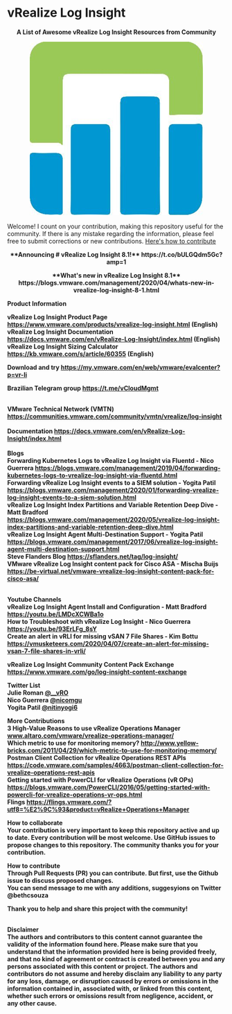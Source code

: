 # vRealize Log Insight

<p align="center"><b>A List of Awesome vRealize Log Insight Resources from Community</b>
   
<p align="center">
   <img src="https://github.com/bethsouza/LogInsight/blob/master/LogInsight.jpg">
</p>

Welcome! I count on your contribution, making this repository useful for the community. If there is any mistake regarding the information, please feel free to submit corrections or new contributions.
[Here's how to contribute](https://github.com/bethsouza/LogInsight/blob/master/contribute.md)

<p align="center"><b> **Announcing # vRealize Log Insight 8.1!** https://t.co/bULGQdm5Gc?amp=1 <br/>
<p align="center"><b> **What's new in vRealize Log Insight 8.1** https://blogs.vmware.com/management/2020/04/whats-new-in-vrealize-log-insight-8-1.html
   
**Product Information**

vRealize Log Insight Product Page https://www.vmware.com/products/vrealize-log-insight.html (English) <br/>
vRealize Log Insight Documentation https://docs.vmware.com/en/vRealize-Log-Insight/index.html (English) <br/>
vRealize Log Insight Sizing Calculator https://kb.vmware.com/s/article/60355  (English) <br/>

**Download and try** https://my.vmware.com/en/web/vmware/evalcenter?p=vr-li

**Brazilian Telegram group** https://t.me/vCloudMgmt<br/> <br/>

**VMware Technical Network (VMTN)** https://communities.vmware.com/community/vmtn/vrealize/log-insight <br/> <br/>
**Documentation** https://docs.vmware.com/en/vRealize-Log-Insight/index.html <br/> <br/>
**Blogs** <br/>
Forwarding Kubernetes Logs to vRealize Log Insight via Fluentd - Nico Guerrera https://blogs.vmware.com/management/2019/04/forwarding-kubernetes-logs-to-vrealize-log-insight-via-fluentd.html <br/>
Forwarding vRealize Log Insight events to a SIEM solution - Yogita Patil https://blogs.vmware.com/management/2020/01/forwarding-vrealize-log-insight-events-to-a-siem-solution.html<br/>
vRealize Log Insight Index Partitions and Variable Retention Deep Dive - Matt Bradford https://blogs.vmware.com/management/2020/05/vrealize-log-insight-index-partitions-and-variable-retention-deep-dive.html<br/>
vRealize Log Insight Agent Multi-Destination Support - Yogita Patil https://blogs.vmware.com/management/2017/06/vrealize-log-insight-agent-multi-destination-support.html<br/>
Steve Flanders Blog https://sflanders.net/tag/log-insight/ <br/>
VMware vRealize Log Insight content pack for Cisco ASA - Mischa Buijs https://be-virtual.net/vmware-vrealize-log-insight-content-pack-for-cisco-asa/ <br/><br/>

**Youtube Channels** <br/>
vRealize Log Insight Agent Install and Configuration - Matt Bradford https://youtu.be/LMDcXCWBa1o <br/>
How to Troubleshoot with vRealize Log Insight - Nico Guerrera https://youtu.be/93ErLFg_8sY <br/>
Create an alert in vRLI for missing vSAN 7 File Shares - Kim Bottu https://vmusketeers.com/2020/04/07/create-an-alert-for-missing-vsan-7-file-shares-in-vrli/ <br/>

**vRealize Log Insight Community Content Pack Exchange** https://www.vmware.com/go/log-insight-content-exchange <br/>

**Twitter List** <br/>
Julie Roman [@__vRO](https://twitter.com/__vRO)<br/> 
Nico Guerrera [@nicomgu](https://twitter.com/nicomgu) <br/>
Yogita Patil [@nitinyogi6](https://twitter.com/nitinyogi6?lang=en)<br/>

**More Contributions**<br/>
3 High-Value Reasons to use vRealize Operations Manager www.altaro.com/vmware/vrealize-operations-manager/<br/>
Which metric to use for monitoring memory? http://www.yellow-bricks.com/2011/04/29/which-metric-to-use-for-monitoring-memory/<br/>
Postman Client Collection for vRealize Operations REST APIs https://code.vmware.com/samples/4663/postman-client-collection-for-vrealize-operations-rest-apis<br/>
Getting started with PowerCLI for vRealize Operations (vR OPs) https://blogs.vmware.com/PowerCLI/2016/05/getting-started-with-powercli-for-vrealize-operations-vr-ops.html<br/>
Flings https://flings.vmware.com/?utf8=%E2%9C%93&product=vRealize+Operations+Manager<br/>

**How to collaborate**<br/>
Your contribution is very important to keep this repository active and up to date. Every contribution will be most welcome.
Use GitHub issues to propose changes to this repository.
The community thanks you for your contribution.<br/>

**How to contribute**<br/>
Through Pull Requests (PR) you can contribute. But first, use the Github issue to discuss proposed changes.<br/>
You can send message to me with any additions, suggesyions on Twitter @bethcsouza

Thank you to help and share this project with the community!<br/><br/>

**Disclaimer**<br/>
The authors and contributors to this content cannot guarantee the validity of the information found here. Please make sure that you understand that the information provided here is being provided freely, and that no kind of agreement or contract is created between you and any persons associated with this content or project. The authors and contributors do not assume and hereby disclaim any liability to any party for any loss, damage, or disruption caused by errors or omissions in the information contained in, associated with, or linked from this content, whether such errors or omissions result from negligence, accident, or any other cause.
